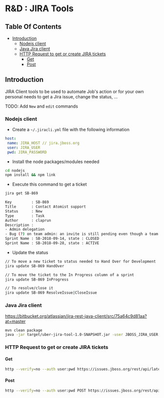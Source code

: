 # R&D : JIRA Tools

## Table Of Contents

  * [Introduction](#introduction)
    * [Nodejs client](#nodejs-client)
    * [Java Jira client](#java-jira-client)
    * [HTTP Request to get or create JIRA tickets](#http-request-to-get-or-create-jira-tickets)
       * [Get](#get)
       * [Post](#post)


## Introduction

JIRA Client tools to be used to automate Job's action or for your own personal needs to get a Jira issue, change the status, ...

TODO: Add `New` and `edit` commands

### Nodejs client

- Create a `~/.jiracli.yml` file with the following information

```yaml
host:
 name: JIRA_HOST // jira.jboss.org
 user: JIRA_USER
 pwd: JIRA_PASSWORD
```
- Install the node packages/modules needed

```bash
cd nodejs
npm install && npm link
```

- Execute this command to get a ticket

```bash
jira get SB-869

Key         : SB-869
Title       : Contact Atomist support
Status      : New
Type        : Task
Author      : claprun
Description :
- Admin delegation
- Bug (?) on team admin: an invite is still pending even though a team member with that email has already been accepted. What happens if that invite is rescinded since the error message makes it sound like all references to that email would be deleted?
Sprint Name : SB-2018-09-14, state : CLOSED
Sprint Name : SB-2018-09-28, state : ACTIVE
```

- Update the status 

```bash
// To move a new ticket to status needed to Hand Over for Development
jira update SB-869 HandOver

// To move the ticket to the In Progress column of a sprint
jira update SB-869 InProgress

// To resolve/close it
jira update SB-869 ResolveIssue|CloseIssue
```


### Java Jira client

https://bitbucket.org/atlassian/jira-rest-java-client/src/75a64c9d81aa?at=master

```bash
mvn clean package 
java -jar target/uber-jira-tool-1.0-SNAPSHOT.jar -user JBOSS_JIRA_USER -password JBOSS_JIRA_PWD -issue SB-xxx
```
 
### HTTP Request to get or create JIRA tickets

#### Get

```bash
http --verify=no --auth user:pwd https://issues.jboss.org/rest/api/latest/issue/SB-889
```

#### Post

```bash
http --verify=no --auth user:pwd POST https://issues.jboss.org/rest/api/2/issue/ < jira.json
```